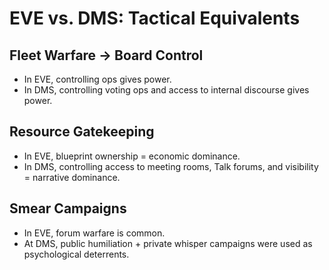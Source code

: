 # EVE vs. DMS: Tactical Equivalents

## Fleet Warfare → Board Control
- In EVE, controlling ops gives power.
- In DMS, controlling voting ops and access to internal discourse gives power.

## Resource Gatekeeping
- In EVE, blueprint ownership = economic dominance.
- In DMS, controlling access to meeting rooms, Talk forums, and visibility = narrative dominance.

## Smear Campaigns
- In EVE, forum warfare is common.
- At DMS, public humiliation + private whisper campaigns were used as psychological deterrents.
